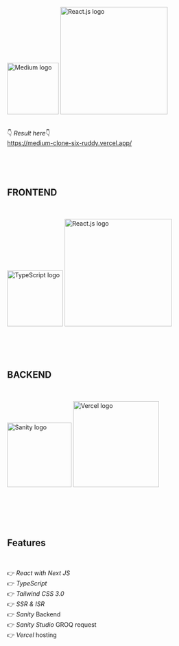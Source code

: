 <img src="https://upload.wikimedia.org/wikipedia/commons/thumb/e/ec/Medium_logo_Monogram.svg/1200px-Medium_logo_Monogram.svg.png" width="120" alt="Medium logo"> <img src="https://external-content.duckduckgo.com/iu/?u=https%3A%2F%2Flogos-download.com%2Fwp-content%2Fuploads%2F2016%2F09%2FReact_logo_wordmark.png&f=1&nofb=1" width="250" alt="React.js logo">
</br></br>

👇 <em>Result here</em>👇 </br>
https://medium-clone-six-ruddy.vercel.app/

</br></br></br>

<h2>FRONTEND</h2></br>

<img src="https://upload.wikimedia.org/wikipedia/commons/thumb/4/4c/Typescript_logo_2020.svg/1200px-Typescript_logo_2020.svg.png" alt="TypeScript logo" width="130"> <img src="https://external-content.duckduckgo.com/iu/?u=https%3A%2F%2F2e8ram2s1li74atce18qz5y1-wpengine.netdna-ssl.com%2Fwp-content%2Fuploads%2F2020%2F08%2FJavaScript-Backend-Image-1.png&f=1&nofb=1" width="250" alt="React.js logo"></br></br></br></br></br>

<h2>BACKEND</h2></br>

<img src="https://cdn.sanity.io/images/3do82whm/next/5e3ee25224e03062626b3748c0258d729b1dc756-1200x900.png?w=800&h=600&fit=clip&auto=format" width="150" alt="Sanity logo"> <img src="https://logovtor.com/wp-content/uploads/2020/10/vercel-inc-logo-vector.png" width="200" alt="Vercel logo"></br></br></br></br></br></br>

<h2>Features</h2></br>

👉 <em>React with Next JS</em></br>
👉 <em>TypeScript</em></br>
👉 <em>Tailwind CSS 3.0</em></br>
👉 <em>SSR & ISR</em></br>
👉 <em>Sanity</em> Backend</br>
👉 <em>Sanity Studio</em> GROQ request</br>
👉 <em>Vercel</em> hosting</br>

</br></br></br>
